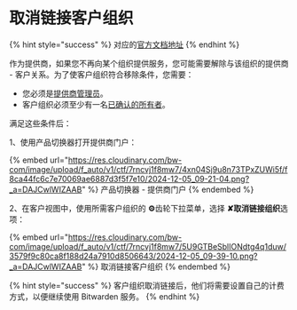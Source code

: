 # 取消链接客户组织

{% hint style="success" %}
对应的[官方文档地址](https://bitwarden.com/help/article/client-org-removal/)
{% endhint %}

作为提供商，如果您不再向某个组织提供服务，您可能需要解除与该组织的提供商 - 客户关系。为了使客户组织符合移除条件，您需要：

* 您必须是[提供商管理员](provider-users.md#provider-user-types)。
* 客户组织必须至少有一名[已确认的所有者](../organizations/user-management.md#onboard-users)。

满足这些条件后：

1、使用产品切换器打开提供商门户：

{% embed url="https://res.cloudinary.com/bw-com/image/upload/f_auto/v1/ctf/7rncvj1f8mw7/4xn04Sj9u8n73TPxZUWi5f/f8ca44fc6c7e70069ae6887d3f5f7e10/2024-12-05_09-21-04.png?_a=DAJCwlWIZAAB" %}
产品切换器 - 提供商门户
{% endembed %}

2、在客户视图中，使用所需客户组织的 **⚙️**齿轮下拉菜单，选择 **✘取消链接组织**选项：

{% embed url="https://res.cloudinary.com/bw-com/image/upload/f_auto/v1/ctf/7rncvj1f8mw7/5U9GTBeSblIONdtg4q1duw/3579f9c80ca8f188d24a7910d8506643/2024-12-05_09-39-10.png?_a=DAJCwlWIZAAB" %}
取消链接客户组织
{% endembed %}

{% hint style="success" %}
客户组织取消链接后，他们将需要设置自己的计费方式，以便继续使用 Bitwarden 服务。
{% endhint %}

